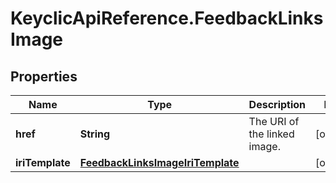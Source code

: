 # KeyclicApiReference.FeedbackLinksImage

## Properties
Name | Type | Description | Notes
------------ | ------------- | ------------- | -------------
**href** | **String** | The URI of the linked image. | [optional] 
**iriTemplate** | [**FeedbackLinksImageIriTemplate**](FeedbackLinksImageIriTemplate.md) |  | [optional] 


